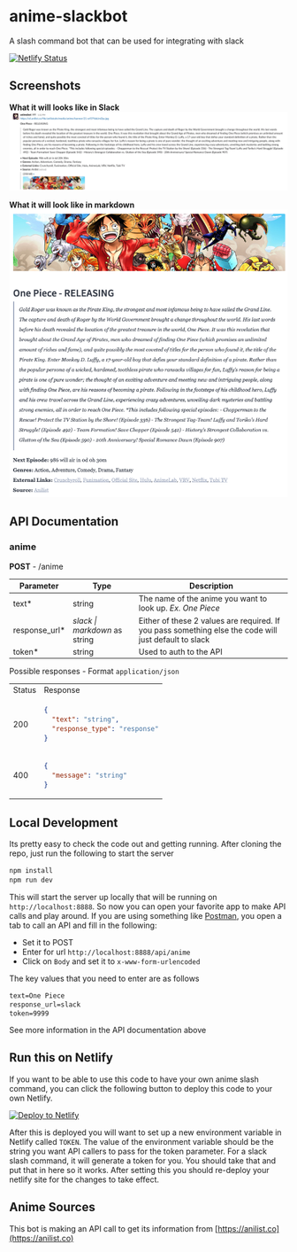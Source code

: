# anime-slackbot

A slash command bot that can be used for integrating with slack

[![Netlify Status](https://api.netlify.com/api/v1/badges/6141b4ee-0a99-4610-9a42-43370b1fd37c/deploy-status)](https://app.netlify.com/sites/anime-slackbot/deploys)

## Screenshots

**What it will looks like in Slack**
![A sample of what the output will look like in slack](image-slack-screenshot.png?raw=true)

**What it will look like in markdown**
![A sample of what the output will look like in markdown](image-markdown-screenshot.png?raw=true)

## API Documentation

### anime

**POST** - /anime

| Parameter | Type | Description |
| --------- | ---- | ----------- |
| text\* | string | The name of the anime you want to look up. *Ex. One Piece* |
| response\_url\* | *slack \| markdown* as string | Either of these 2 values are required. If you pass something else the code will just default to slack |
| token\* | string | Used to auth to the API |

Possible responses - Format `application/json`

<table>
<tr>
<td> Status </td> <td> Response </td>
</tr>
<tr>
<td> 200 </td>
<td>

```json
{
  "text": "string",
  "response_type": "response"
}
```
</td>
</tr>
<tr>
<td> 400 </td>
<td>

```json
{
  "message": "string"
}
```
</td>
</tr>
</table>

## Local Development

Its pretty easy to check the code out and getting running. After cloning the repo, just run the following to start the server

```sh
npm install
npm run dev
```

This will start the server up locally that will be running on `http://localhost:8888`. So now you can open your favorite app to make API calls and play around. If you are using something like [Postman](https://www.postman.com), you open a tab to call an API and fill in the following:

- Set it to POST
- Enter for url `http://localhost:8888/api/anime`
- Click on `Body` and set it to `x-www-form-urlencoded`

The key values that you need to enter are as follows

```
text=One Piece
response_url=slack
token=9999
```

See more information in the API documentation above

## Run this on Netlify

If you want to be able to use this code to have your own anime slash command, you can click the following button to deploy this code to your own Netlify. 

[![Deploy to Netlify](https://www.netlify.com/img/deploy/button.svg)](https://app.netlify.com/start/deploy?repository=https://github.com/jrock2004/anime-slackbot)

After this is deployed you will want to set up a new environment variable in Netlify called `TOKEN`. The value of the environment variable should be the string you want API callers to pass for the token parameter. For a slack slash command, it will generate a token for you. You should take that and put that in here so it works. After setting this you should re-deploy your netlify site for the changes to take effect.

## Anime Sources

This bot is making an API call to get its information from [https://anilist.co](https://anilist.co)

